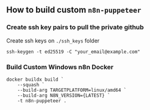 
## How to build custom `n8n-puppeteer`

### Create ssh key pairs to pull the private github 
Create ssh keys on `./ssh_keys` folder
```
ssh-keygen -t ed25519 -C "your_email@example.com"
```

### Build Custom Windows n8n Docker
```
docker buildx build `
    --squash `
    --build-arg TARGETPLATFORM=linux/amd64 `
    --build-arg N8N_VERSION={LATEST} `
    -t n8n-puppeteer .
```